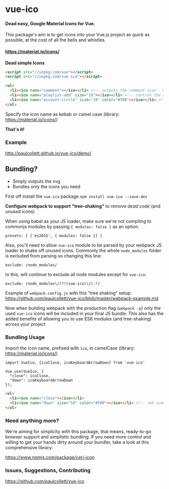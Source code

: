 # vue-ico
#### Dead easy, Google Material Icons for Vue.

This package's aim is to get icons into your Vue.js project as quick as possible, at the cost of all the bells and whistles.

#### https://material.io/icons/

**Dead simple Icons**
```HTML
<script src="//unpkg.com/vue"></script>
<script src="//unpkg.com/vue-ico"></script>
```
```HTML
<ul>
  <li><ico name="comment"></ico></li> <!-- outputs the comment icon -->
  <li><ico name="playlist-add" size="18"></ico></li> <!-- control the size -->
  <li><ico name="account-circle" size="24" color="#f00"></ico></li> <!-- red icon -->
</ul>
```
Specify the icon name as kebab or camel case
(library: https://material.io/icons/)

**That's it!**

### Example

http://paulcollett.github.io/vue-ico/demo/

## Bundling?

- Simply outputs the svg
- Bundles only the icons you need

First off install the `vue-ico` package `npm install vue-ico --save-dev`

**Configure webpack to support "tree-shaking"** to remove _dead code_ (and unused icons)

When using babel as your JS loader, make sure we're not compiling to commonjs modules by passing `{ modules: false }` as an option.
```JS
presets: [ ['es2015', { modules: false }] ]
```

Also, you'll need to allow `vue-ico` module to be parsed by your webpack JS loader to shake off unused icons. Commonly the whole `node_modules` folder is excluded from parsing so changing this line:
```JS
exclude: /node_modules/
```
to this, will continue to exclude all node modules except for `vue-ico`:
```JS
exclude: /node_modules\/(?!(vue-ico)\/).*/
```
Example of `webpack.config.js` with this "tree shaking" setup:
https://github.com/paulcollett/vue-ico/blob/master/webpack-example.md

Now when building webpack with the production flag (`webpack -p`) only the used `vue-ico` icons will be included in your final JS bundle. This also has the added benefits of allowing you to use ES6 modules (and tree-shaking) across your project

### Bundling Usage

Import the icon name, prefixed with `ico`, in camelCase (library: https://material.io/icons/)

```JS
import VueIco, {icoClose, icoKeyboardArrowDown} from 'vue-ico'

Vue.use(VueIco, {
  "close": icoClose,
  "down": icoKeyboardArrowDown
});
```

```HTML
<ul>
  <li><ico name="close"></ico></li>
  <li><ico name="down" size="18" color="#f00"></ico></li> <!-- red icon -->
</ul>
```

### Need anything more?

We're aiming for simplicity with this package, that means, ready-to-go browser support and simplistic bundling. If you need more control and willing to get your hands dirty around your bundler, take a look at this comprehensive library:

https://www.npmjs.com/package/ceri-icon

### Issues, Suggestions, Contributing

https://github.com/paulcollett/vue-ico
